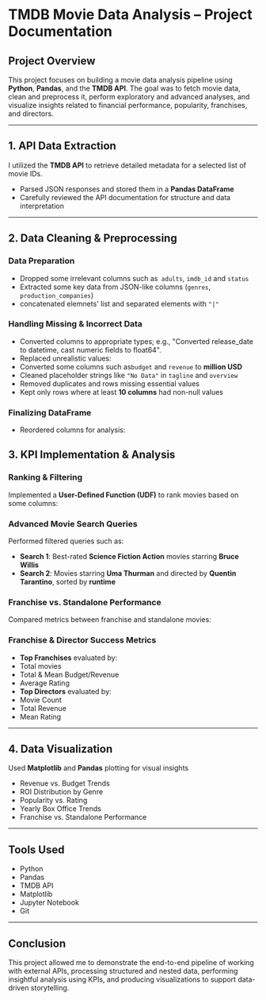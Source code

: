 # TMDB Movie Data Analysis – Project Documentation

## Project Overview
This project focuses on building a movie data analysis pipeline using **Python**, **Pandas**, and the **TMDB API**. The goal was to fetch movie data, clean and preprocess it, perform exploratory and advanced analyses, and visualize insights related to financial performance, popularity, franchises, and directors.

---

## 1. API Data Extraction
I utilized the **TMDB API** to retrieve detailed metadata for a selected list of movie IDs.


- Parsed JSON responses and stored them in a **Pandas DataFrame**
- Carefully reviewed the API documentation for structure and data interpretation

---

## 2. Data Cleaning & Preprocessing

### Data Preparation
- Dropped some irrelevant columns such as` adults`, `imdb_id` and `status`
- Extracted some key data from JSON-like columns (`genres`, `production_companies`)
- concatenated elemnets' list and separated elements with `"|"`

### Handling Missing & Incorrect Data
- Converted columns to appropriate types; e.g., "Converted release_date to datetime, cast numeric fields to float64".
- Replaced unrealistic values:
- Converted some columns such as`budget` and `revenue` to **million USD**
- Cleaned placeholder strings like `"No Data"` in `tagline` and `overview`
- Removed duplicates and rows missing essential values
- Kept only rows where at least **10 columns** had non-null values


### Finalizing DataFrame
- Reordered columns for analysis:


## 3. KPI Implementation & Analysis

### Ranking & Filtering
Implemented a **User-Defined Function (UDF)** to rank movies based on some columns:

### Advanced Movie Search Queries
Performed filtered queries such as:
- **Search 1**: Best-rated **Science Fiction Action** movies starring **Bruce Willis**
- **Search 2**: Movies starring **Uma Thurman** and directed by **Quentin Tarantino**, sorted by **runtime**

### Franchise vs. Standalone Performance
Compared metrics between franchise and standalone movies:

### Franchise & Director Success Metrics
- **Top Franchises** evaluated by:
- Total movies
- Total & Mean Budget/Revenue
- Average Rating
- **Top Directors** evaluated by:
- Movie Count
- Total Revenue
- Mean Rating

---

## 4. Data Visualization

Used **Matplotlib** and **Pandas** plotting for visual insights

- Revenue vs. Budget Trends
- ROI Distribution by Genre
- Popularity vs. Rating
- Yearly Box Office Trends
- Franchise vs. Standalone Performance

---


## Tools Used
- Python
- Pandas
- TMDB API
- Matplotlib
- Jupyter Notebook
- Git

---

## Conclusion
This project allowed me to demonstrate the end-to-end pipeline of working with external APIs, processing structured and nested data, performing insightful analysis using KPIs, and producing visualizations to support data-driven storytelling.
